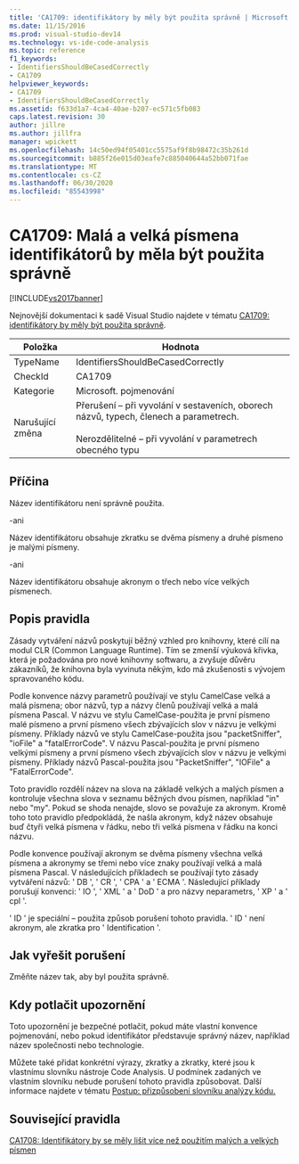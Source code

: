 ```yaml
---
title: 'CA1709: identifikátory by měly být použita správně | Microsoft Docs'
ms.date: 11/15/2016
ms.prod: visual-studio-dev14
ms.technology: vs-ide-code-analysis
ms.topic: reference
f1_keywords:
- IdentifiersShouldBeCasedCorrectly
- CA1709
helpviewer_keywords:
- CA1709
- IdentifiersShouldBeCasedCorrectly
ms.assetid: f633d1a7-4ca4-40ae-b207-ec571c5fb083
caps.latest.revision: 30
author: jillre
ms.author: jillfra
manager: wpickett
ms.openlocfilehash: 14c50ed94f05401cc5575af9f8b98472c35b261d
ms.sourcegitcommit: b885f26e015d03eafe7c885040644a52bb071fae
ms.translationtype: MT
ms.contentlocale: cs-CZ
ms.lasthandoff: 06/30/2020
ms.locfileid: "85543998"
---
```

# <a name="ca1709-identifiers-should-be-cased-correctly"></a>CA1709: Malá a velká písmena identifikátorů by měla být použita správně
[!INCLUDE[vs2017banner](../includes/vs2017banner.md)]

Nejnovější dokumentaci k sadě Visual Studio najdete v tématu [CA1709: identifikátory by měly být použita správně](/visualstudio/code-quality/ca1709-identifiers-should-be-cased-correctly).

|Položka|Hodnota|
|-|-|
|TypeName|IdentifiersShouldBeCasedCorrectly|
|CheckId|CA1709|
|Kategorie|Microsoft. pojmenování|
|Narušující změna|Přerušení – při vyvolání v sestaveních, oborech názvů, typech, členech a parametrech.<br /><br /> Nerozdělitelné – při vyvolání v parametrech obecného typu|

## <a name="cause"></a>Příčina
 Název identifikátoru není správně použita.

 \-ani

 Název identifikátoru obsahuje zkratku se dvěma písmeny a druhé písmeno je malými písmeny.

 \-ani

 Název identifikátoru obsahuje akronym o třech nebo více velkých písmenech.

## <a name="rule-description"></a>Popis pravidla
 Zásady vytváření názvů poskytují běžný vzhled pro knihovny, které cílí na modul CLR (Common Language Runtime). Tím se zmenší výuková křivka, která je požadována pro nové knihovny softwaru, a zvyšuje důvěru zákazníků, že knihovna byla vyvinuta někým, kdo má zkušenosti s vývojem spravovaného kódu.

 Podle konvence názvy parametrů používají ve stylu CamelCase velká a malá písmena; obor názvů, typ a názvy členů používají velká a malá písmena Pascal. V názvu ve stylu CamelCase-použita je první písmeno malé písmeno a první písmeno všech zbývajících slov v názvu je velkými písmeny. Příklady názvů ve stylu CamelCase-použita jsou "packetSniffer", "ioFile" a "fatalErrorCode". V názvu Pascal-použita je první písmeno velkými písmeny a první písmeno všech zbývajících slov v názvu je velkými písmeny. Příklady názvů Pascal-použita jsou "PacketSniffer", "IOFile" a "FatalErrorCode".

 Toto pravidlo rozdělí název na slova na základě velkých a malých písmen a kontroluje všechna slova v seznamu běžných dvou písmen, například "in" nebo "my". Pokud se shoda nenajde, slovo se považuje za akronym. Kromě toho toto pravidlo předpokládá, že našla akronym, když název obsahuje buď čtyři velká písmena v řádku, nebo tři velká písmena v řádku na konci názvu.

 Podle konvence používají akronym se dvěma písmeny všechna velká písmena a akronymy se třemi nebo více znaky používají velká a malá písmena Pascal. V následujících příkladech se používají tyto zásady vytváření názvů: ' DB ', ' CR ', ' CPA ' a ' ECMA '. Následující příklady porušují konvenci: ' IO ', ' XML ' a ' DoD ' a pro názvy neparametrs, ' XP ' a ' cpl '.

 ' ID ' je speciální – použita způsob porušení tohoto pravidla. ' ID ' není akronym, ale zkratka pro ' Identification '.

## <a name="how-to-fix-violations"></a>Jak vyřešit porušení
 Změňte název tak, aby byl použita správně.

## <a name="when-to-suppress-warnings"></a>Kdy potlačit upozornění
 Toto upozornění je bezpečné potlačit, pokud máte vlastní konvence pojmenování, nebo pokud identifikátor představuje správný název, například název společnosti nebo technologie.

 Můžete také přidat konkrétní výrazy, zkratky a zkratky, které jsou k vlastnímu slovníku nástroje Code Analysis. U podmínek zadaných ve vlastním slovníku nebude porušení tohoto pravidla způsobovat. Další informace najdete v tématu [Postup: přizpůsobení slovníku analýzy kódu.](../code-quality/how-to-customize-the-code-analysis-dictionary.md)

## <a name="related-rules"></a>Související pravidla
 [CA1708: Identifikátory by se měly lišit více než použitím malých a velkých písmen](../code-quality/ca1708-identifiers-should-differ-by-more-than-case.md)
